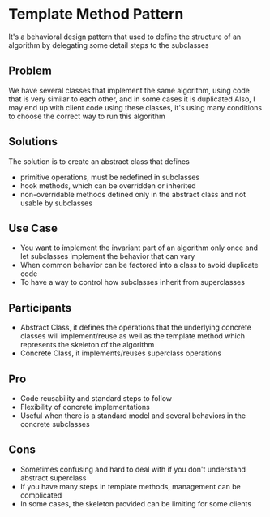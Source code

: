 # Template Method Pattern

It's a behavioral design pattern that used to define the structure of an algorithm by delegating some detail steps to the subclasses

## Problem

We have several classes that implement the same algorithm, using code that is very similar to each other, and in some cases it is duplicated
Also, I may end up with client code using these classes, it's using many conditions to choose the correct way to run this algorithm

## Solutions

The solution is to create an abstract class that defines

- primitive operations, must be redefined in subclasses
- hook methods, which can be overridden or inherited
- non-overridable methods defined only in the abstract class and not usable by subclasses

## Use Case

- You want to implement the invariant part of an algorithm only once and let subclasses implement the behavior that can vary
- When common behavior can be factored into a class to avoid duplicate code
- To have a way to control how subclasses inherit from superclasses

## Participants

- Abstract Class, it defines the operations that the underlying concrete classes will implement/reuse as well as the template method which represents the skeleton of the algorithm
- Concrete Class, it implements/reuses superclass operations


## Pro

- Code reusability and standard steps to follow
- Flexibility of concrete implementations
- Useful when there is a standard model and several behaviors in the concrete subclasses


## Cons

- Sometimes confusing and hard to deal with if you don't understand abstract superclass
- If you have many steps in template methods, management can be complicated
- In some cases, the skeleton provided can be limiting for some clients
